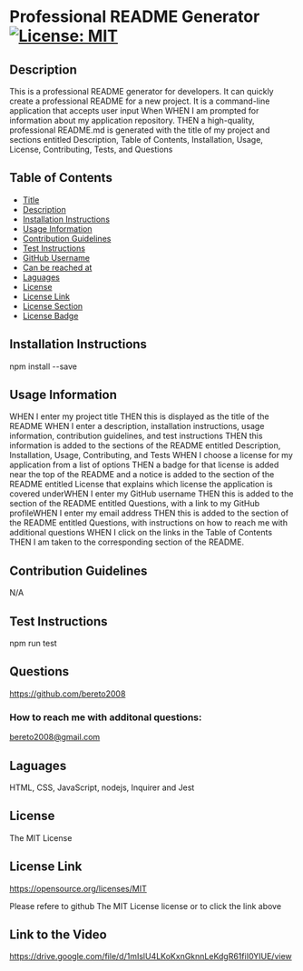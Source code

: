 # Professional README Generator <a id="title"></a> [![License: MIT](https://img.shields.io/badge/License-MIT-yellow.svg)](https://opensource.org/licenses/MIT) <a id="licenseBadge"></a>

## Description <a id="description"></a>

This is a professional README generator for developers. It can quickly create a professional README for a new project. It is a command-line application that accepts user input When WHEN I am prompted for information about my application repository. THEN a high-quality, professional README.md is generated with the title of my project and sections entitled Description, Table of Contents, Installation, Usage, License, Contributing, Tests, and Questions

## Table of Contents

- [Title](#title)
- [Description](#description)
- [Installation Instructions](#installation-instructions)
- [Usage Information](#usage)
- [Contribution Guidelines](#contribution)
- [Test Instructions](#test-instructions)
- [GitHub Username](#github-username)
- [Can be reached at](#email)
- [Laguages](#languages)
- [License](#license)
- [License Link](#licenseLink)
- [License Section](#license-section)
- [License Badge](#license-badge)

## Installation Instructions <a id="installation-instructions"></a>

npm install --save

## Usage Information <a id="usage"></a>

WHEN I enter my project title THEN this is displayed as the title of the README WHEN I enter a description, installation instructions, usage information, contribution guidelines, and test instructions THEN this information is added to the sections of the README entitled Description, Installation, Usage, Contributing, and Tests WHEN I choose a license for my application from a list of options THEN a badge for that license is added near the top of the README and a notice is added to the section of the README entitled License that explains which license the application is covered underWHEN I enter my GitHub username THEN this is added to the section of the README entitled Questions, with a link to my GitHub profileWHEN I enter my email address THEN this is added to the section of the README entitled Questions, with instructions on how to reach me with additional questions WHEN I click on the links in the Table of Contents THEN I am taken to the corresponding section of the README.

## Contribution Guidelines <a id="contribution"></a>

N/A

## Test Instructions <a id="test-instructions"></a>

npm run test

## Questions <a id="github-username"></a>

https://github.com/bereto2008

### How to reach me with additonal questions: <a id="email"></a>

bereto2008@gmail.com

## Laguages <a id="languages"></a>

HTML, CSS, JavaScript, nodejs, Inquirer and Jest

## License <a id="license"></a>

The MIT License

## License Link <a id="license-link"></a>

https://opensource.org/licenses/MIT

<a id="license-section"></a>
Please refere to github The MIT License license or to click the link above

## Link to the Video

https://drive.google.com/file/d/1mIslU4LKoKxnGknnLeKdgR61fiI0YIUE/view
